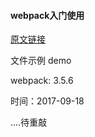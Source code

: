 #### webpack入门使用

[原文链接](http://www.jianshu.com/p/42e11515c10f)

文件示例  demo 

webpack: 3.5.6

时间：2017-09-18



....待重敲

